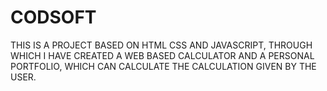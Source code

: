 # CODSOFT
THIS IS A PROJECT BASED ON HTML CSS AND JAVASCRIPT, THROUGH WHICH I HAVE CREATED A WEB BASED CALCULATOR AND A PERSONAL PORTFOLIO, WHICH CAN CALCULATE THE CALCULATION GIVEN BY THE  USER.

